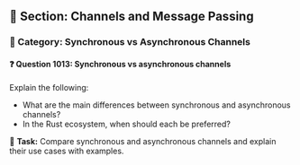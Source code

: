 ## 📘 Section: Channels and Message Passing
### 🔹 Category: Synchronous vs Asynchronous Channels
#### ❓ Question 1013: Synchronous vs asynchronous channels

Explain the following:

- What are the main differences between synchronous and asynchronous channels?
- In the Rust ecosystem, when should each be preferred?

🔧 **Task:** Compare synchronous and asynchronous channels and explain their use cases with examples.
